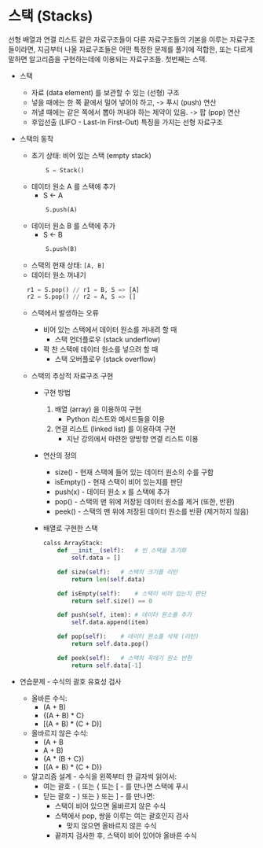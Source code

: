 # 스택 (Stacks)

선형 배열과 연결 리스트 같은 자료구조들이 다른 자료구조들의 기본을 이루는 자료구조들이라면,
지금부터 나올 자료구조들은 어떤 특정한 문제를 풀기에 적합한, 또는 다르게 말하면 알고리즘을 구현하는데에 이용되는 자료구조들.
첫번째는 스택.

- 스택

  - 자료 (data element) 를 보관할 수 있는 (선형) 구조
  - 넣을 때에는 한 쪽 끝에서 밀어 넣어야 하고, -> 푸시 (push) 연산
  - 꺼낼 때에는 같은 쪽에서 뽑아 꺼내야 하는 제약이 있음. -> 팝 (pop) 연산
  - 후입선출 (LIFO - Last-In First-Out) 특징을 가지는 선형 자료구조

- 스택의 동작

  - 초기 상태: 비어 있는 스택 (empty stack)
    ```py
        S = Stack()
    ```
  - 데이터 원소 A 를 스택에 추가
    - S <- A
    ```py
        S.push(A)
    ```
  - 데이터 원소 B 를 스택에 추가
    - S <- B
    ```py
        S.push(B)
    ```
  - 스택의 현재 상태: `[A, B]`
  - 데이터 원소 꺼내기

  ```py
    r1 = S.pop() // r1 = B, S => [A]
    r2 = S.pop() // r2 = A, S => []
  ```

  - 스택에서 발생하는 오류

    - 비어 있는 스택에서 데이터 원소를 꺼내려 할 때
      - 스택 언더플로우 (stack underflow)
    - 꽉 찬 스택에 데이터 원소를 넣으려 할 때
      - 스택 오버플로우 (stack overflow)

  - 스택의 추상적 자료구조 구현

    - 구현 방법

      1. 배열 (array) 을 이용하여 구현
         - Python 리스트와 메서드들을 이용
      2. 연결 리스트 (linked list) 를 이용하여 구현
         - 지난 강의에서 마련한 양방향 연결 리스트 이용

    - 연산의 정의

      - size() - 현재 스택에 들어 있는 데이터 원소의 수를 구함
      - isEmpty() - 현재 스택이 비어 있는지를 판단
      - push(x) - 데이터 원소 x 를 스택에 추가
      - pop() - 스택의 맨 위에 저장된 데이터 원소를 제거 (또한, 반환)
      - peek() - 스택의 맨 위에 저장된 데이터 원소를 반환 (제거하지 않음)

    - 배열로 구현한 스택

      ```py
      calss ArrayStack:
          def __init__(self):   # 빈 스택을 초기화
              self.data = []

          def size(self):   # 스택의 크기를 리턴
              return len(self.data)

          def isEmpty(self):    # 스택이 비어 있는지 판단
              return self.size() == 0

          def push(self, item): # 데이터 원소를 추가
              self.data.append(item)

          def pop(self):    # 데이터 원소를 삭제 (리턴)
              return self.data.pop()

          def peek(self):   # 스택의 꼭데기 원소 반환
              return self.data[-1]
      ```

- 연습문제 - 수식의 괄호 유효성 검사
  - 올바른 수식:
    - (A + B)
    - {(A + B) \* C}
    - [(A + B) * (C + D)]
  - 올바르지 않은 수식:
    - (A + B
    - A + B)
    - {A \* (B + C})
    - [(A + B) \* (C + D)}
  - 알고리즘 설계 - 수식을 왼쪽부터 한 글자씩 읽어서:
    - 여는 괄호 - ( 또는 { 또는 [ - 를 만나면 스택에 푸시
    - 닫는 괄호 - ) 또는 } 또는 ] - 를 만나면:
      - 스택이 비어 있으면 올바르지 않은 수식
      - 스택에서 pop, 쌍을 이루는 여는 괄호인지 검사
        - 맞지 않으면 올바르지 않은 수식
      - 끝까지 검사한 후, 스택이 비어 있어야 올바른 수식
